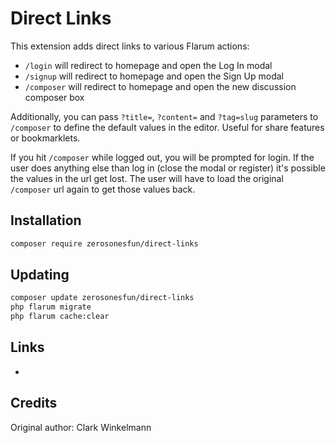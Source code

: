 # Direct Links

This extension adds direct links to various Flarum actions:

- `/login` will redirect to homepage and open the Log In modal
- `/signup` will redirect to homepage and open the Sign Up modal
- `/composer` will redirect to homepage and open the new discussion composer box

Additionally, you can pass `?title=`, `?content=` and `?tag=slug` parameters to `/composer` to define the default values in the editor.
Useful for share features or bookmarklets.

If you hit `/composer` while logged out, you will be prompted for login.
If the user does anything else than log in (close the modal or register) it's possible the values in the url get lost.
The user will have to load the original `/composer` url again to get those values back.

## Installation

```bash
composer require zerosonesfun/direct-links
```

## Updating

```bash
composer update zerosonesfun/direct-links
php flarum migrate
php flarum cache:clear
```

## Links

- 

## Credits
Original author: Clark Winkelmann
